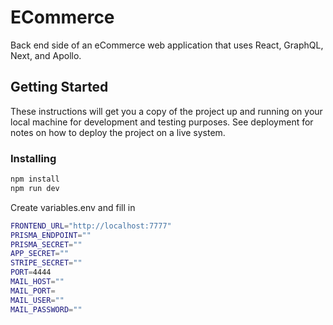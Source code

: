 # ECommerce

Back end side of an eCommerce web application that uses React, GraphQL, Next, and Apollo.

## Getting Started

These instructions will get you a copy of the project up and running on your local machine for development and testing purposes. See deployment for notes on how to deploy the project on a live system.

### Installing

```sh
npm install
npm run dev
```

Create variables.env and fill in 

```sh
FRONTEND_URL="http://localhost:7777"
PRISMA_ENDPOINT=""
PRISMA_SECRET=""
APP_SECRET=""
STRIPE_SECRET=""
PORT=4444
MAIL_HOST=""
MAIL_PORT=
MAIL_USER=""
MAIL_PASSWORD=""
```